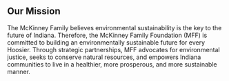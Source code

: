 ## Our Mission

The McKinney Family believes environmental sustainability is the key to the future of Indiana. Therefore, the McKinney Family Foundation (MFF) is committed to building an environmentally sustainable future for every Hoosier. Through strategic partnerships, MFF advocates for environmental justice, seeks to conserve natural resources, and empowers Indiana communities to live in a healthier, more prosperous, and more sustainable manner.